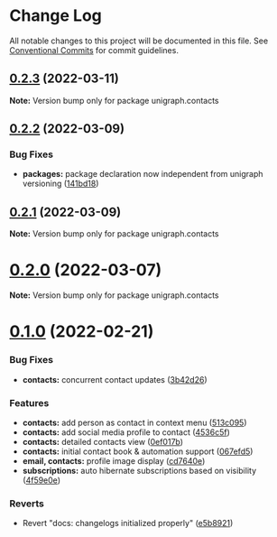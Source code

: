 # Change Log

All notable changes to this project will be documented in this file.
See [Conventional Commits](https://conventionalcommits.org) for commit guidelines.

## [0.2.3](https://github.com/unigraph-dev/unigraph-dev/compare/v0.2.2...v0.2.3) (2022-03-11)

**Note:** Version bump only for package unigraph.contacts





## [0.2.2](https://github.com/unigraph-dev/unigraph-dev/compare/v0.2.1...v0.2.2) (2022-03-09)


### Bug Fixes

* **packages:** package declaration now independent from unigraph versioning ([141bd18](https://github.com/unigraph-dev/unigraph-dev/commit/141bd18adb1734db6b3d0280e0bd1104feca1adf))





## [0.2.1](https://github.com/unigraph-dev/unigraph-dev/compare/v0.2.0...v0.2.1) (2022-03-09)

**Note:** Version bump only for package unigraph.contacts





# [0.2.0](https://github.com/unigraph-dev/unigraph-dev/compare/v0.1.0...v0.2.0) (2022-03-07)

**Note:** Version bump only for package unigraph.contacts





# [0.1.0](https://github.com/unigraph-dev/unigraph-dev/compare/v0.1.10...v0.1.0) (2022-02-21)


### Bug Fixes

* **contacts:** concurrent contact updates ([3b42d26](https://github.com/unigraph-dev/unigraph-dev/commit/3b42d2605922e03557024270db3a5a4763b89e08))


### Features

* **contacts:** add person as contact in context menu ([513c095](https://github.com/unigraph-dev/unigraph-dev/commit/513c095dad27aeaac06f7c5c0737c14e2ccf4e27))
* **contacts:** add social media profile to contact ([4536c5f](https://github.com/unigraph-dev/unigraph-dev/commit/4536c5fdec6ae450dc649bb089032f06ef38d3f7))
* **contacts:** detailed contacts view ([0ef017b](https://github.com/unigraph-dev/unigraph-dev/commit/0ef017b46452cb52fc3dd11c40dfba32c590bd84))
* **contacts:** initial contact book & automation support ([067efd5](https://github.com/unigraph-dev/unigraph-dev/commit/067efd5dd6826974c6f179621eb23be6fdbece24))
* **email, contacts:** profile image display ([cd7640e](https://github.com/unigraph-dev/unigraph-dev/commit/cd7640e56f497f9622e98c4547c3c0c4b25cdfb3))
* **subscriptions:** auto hibernate subscriptions based on visibility ([4f59e0e](https://github.com/unigraph-dev/unigraph-dev/commit/4f59e0e20c28c457b94c6a8076e4f84e9fae0443))


### Reverts

* Revert "docs: changelogs initialized properly" ([e5b8921](https://github.com/unigraph-dev/unigraph-dev/commit/e5b89215d19fb7478cd76898e6473544f21c773e))
